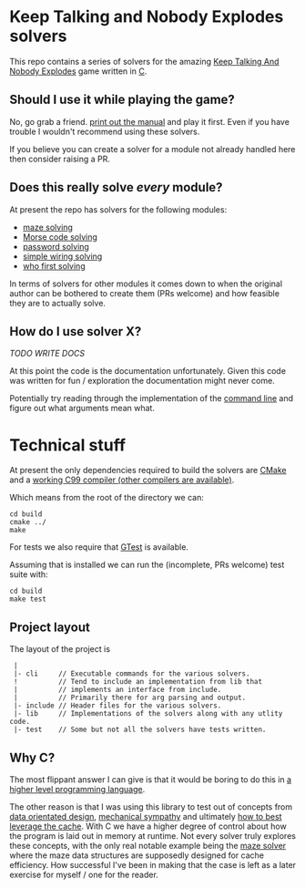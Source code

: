 # Keep Talking and Nobody Explodes solvers

This repo contains a series of solvers for the amazing [Keep Talking And Nobody Explodes](https://keeptalkinggame.com/) game written in [C](https://en.wikipedia.org/wiki/C_(programming_language)).

## Should I use it while playing the game?

No, go grab a friend. [print out the manual](https://www.bombmanual.com/) and play it first. Even if you have trouble I wouldn't recommend using these solvers. 

If you believe you can create a solver for a module not already handled here then consider raising a PR.

## Does this really solve _every_ module?

At present the repo has solvers for the following modules:

- [maze solving](cli/maze_solve.c)
- [Morse code solving](cli/morse_code_solve.c)
- [password solving](cli/password_solve.c)
- [simple wiring solving](cli/simple_wire_solve.c)
- [who first solving](cli/who_first_solve.c)

In terms of solvers for other modules it comes down to when the original author can be bothered to create them (PRs welcome) and how feasible they are to actually solve.

## How do I use solver X?

_TODO WRITE DOCS_

At this point the code is the documentation unfortunately. Given this code was written for fun / exploration the documentation might never come.

Potentially try reading through the implementation of the [command line](./cli) and figure out what arguments mean what.

# Technical stuff

At present the only dependencies required to build the solvers are [CMake](https://cmake.org/) and a [working C99 compiler (other compilers are available)](https://gcc.gnu.org/).

Which means from the root of the directory we can:

```
cd build
cmake ../
make
```

For tests we also require that [GTest](https://github.com/google/googletest) is available.

Assuming that is installed we can run the (incomplete, PRs welcome) test suite with:

```
cd build 
make test
```

## Project layout

The layout of the project is

```
 |
 |- cli     // Executable commands for the various solvers.
 !          // Tend to include an implementation from lib that
 |          // implements an interface from include.
 |          // Primarily there for arg parsing and output.
 |- include // Header files for the various solvers.
 |- lib     // Implementations of the solvers along with any utlity code.
 |- test    // Some but not all the solvers have tests written.
```

## Why C?

The most flippant answer I can give is that it would be boring to do this in [a higher level programming language](https://en.wikipedia.org/wiki/High-level_programming_language).

The other reason is that I was using this library to test out of concepts from [data orientated design](https://www.youtube.com/watch?v=rX0ItVEVjHc), [mechanical sympathy](https://wa.aws.amazon.com/wellarchitected/2020-07-02T19-33-23/wat.concept.mechanical-sympathy.en.html#:~:text=Mechanical%20sympathy%20is%20when%20you,have%20to%20have%20Mechanical%20Sympathy.) and ultimately [how to best leverage the cache](https://www.youtube.com/watch?v=WDIkqP4JbkE). 
With C we have a higher degree of control about how the program is laid out in memory at runtime.
Not every solver truly explores these concepts, with the only real notable example being the [maze solver](lib/maze_solve.c) where the maze data structures are supposedly designed for cache efficiency. How successful I've been in making that the case is left as a later exercise for myself / one for the reader.
